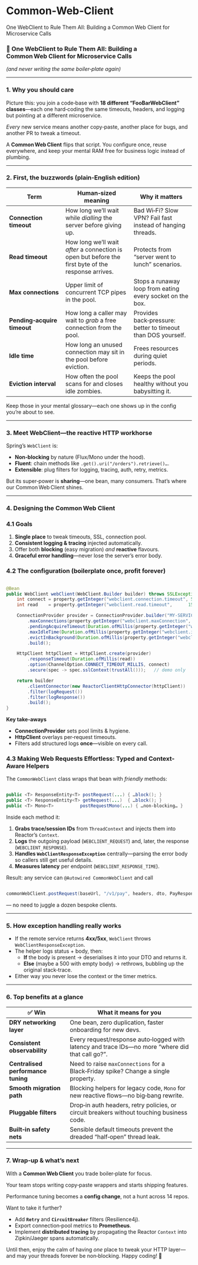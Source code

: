 # Common-Web-Client
One WebClient to Rule Them All: Building a Common Web Client for Microservice Calls
### 🚀 One WebClient to Rule Them All: Building a **Common Web Client** for Microservice Calls

*(and never writing the same boiler‑plate again)*

---

### 1. Why you should care

Picture this: you join a code‑base with **18 different “FooBarWebClient” classes**—each one hard‑coding the same timeouts, headers, and logging but pointing at a different microservice.

*Every* new service means another copy‑paste, another place for bugs, and another PR to tweak a timeout.

A **Common Web Client** flips that script. You configure once, reuse everywhere, and keep your mental RAM free for business logic instead of plumbing.

---

### 2. First, the buzzwords (plain‑English edition)

| Term | Human‑sized meaning | Why it matters |
| --- | --- | --- |
| **Connection timeout** | How long we’ll wait while *dialling* the server before giving up. | Bad Wi‑Fi? Slow VPN? Fail fast instead of hanging threads. |
| **Read timeout** | How long we’ll wait *after* a connection is open but before the first byte of the response arrives. | Protects from “server went to lunch” scenarios. |
| **Max connections** | Upper limit of concurrent TCP pipes in the pool. | Stops a runaway loop from eating every socket on the box. |
| **Pending‑acquire timeout** | How long a caller may wait to *grab* a free connection from the pool. | Provides back‑pressure: better to timeout than DOS yourself. |
| **Idle time** | How long an unused connection may sit in the pool before eviction. | Frees resources during quiet periods. |
| **Eviction interval** | How often the pool scans for and closes idle zombies. | Keeps the pool healthy without you babysitting it. |

Keep those in your mental glossary—each one shows up in the config you’re about to see.

---

### 3. Meet **WebClient**—the reactive HTTP workhorse

Spring’s `WebClient` is:

- **Non‑blocking** by nature (Flux/Mono under the hood).
- **Fluent**: chain methods like `.get().uri("/orders").retrieve()…`.
- **Extensible**: plug filters for logging, tracing, auth, retry, metrics.

But its super‑power is **sharing**—one bean, many consumers. That’s where our Common Web Client shines.

---

### 4. Designing the Common Web Client

### 4.1 Goals

1. **Single place** to tweak timeouts, SSL, connection pool.
2. **Consistent logging & tracing** injected automatically.
3. Offer both **blocking** (easy migration) *and* **reactive** flavours.
4. **Graceful error handling**—never lose the server’s error body.

### 4.2 The configuration (boilerplate once, profit forever)

```java

@Bean
public WebClient webClient(WebClient.Builder builder) throws SSLException {
    int connect = property.getInteger("webclient.connection.timeout", 5000);
    int read    = property.getInteger("webclient.read.timeout",      15000);

    ConnectionProvider provider = ConnectionProvider.builder("MY-SERVICE")
        .maxConnections(property.getInteger("webclient.maxConnection", 100))
        .pendingAcquireTimeout(Duration.ofMillis(property.getInteger("webclient.pendingAcquireTimeout", 16000)))
        .maxIdleTime(Duration.ofMillis(property.getInteger("webclient.idle.timeout", 150000)))
        .evictInBackground(Duration.ofMillis(property.getInteger("webclient.eviction.interval", 30000)))
        .build();

    HttpClient httpClient = HttpClient.create(provider)
        .responseTimeout(Duration.ofMillis(read))
        .option(ChannelOption.CONNECT_TIMEOUT_MILLIS, connect)
        .secure(spec -> spec.sslContext(trustAll()));   // demo only

    return builder
        .clientConnector(new ReactorClientHttpConnector(httpClient))
        .filter(logRequest())
        .filter(logResponse())
        .build();
}

```

**Key take‑aways**

- **ConnectionProvider** sets pool limits & hygiene.
- **HttpClient** overlays per‑request timeouts.
- Filters add structured logs **once**—visible on every call.

### 4.3 Making Web Requests Effortless: Typed and Context-Aware Helpers

The `CommonWebClient` class wraps that bean with *friendly* methods:

```java

public <T> ResponseEntity<T> postRequest(...) { …block(); }
public <T> ResponseEntity<T> getRequest(...)  { …block(); }
public <T> Mono<T>          postRequestMono(...) { …non‑blocking… }
```

Inside each method it:

1. **Grabs trace/session IDs** from `ThreadContext` and injects them into Reactor’s `Context`.
2. **Logs** the outgoing payload (`WEBCLIENT_REQUEST`) and, later, the response (`WEBCLIENT_RESPONSE`).
3. **Handles `WebClientResponseException`** centrally—parsing the error body so callers still get useful details.
4. **Measures latency** per endpoint (`WEBCLIENT_RESPONSE_TIME`).

Result: any service can `@Autowired CommonWebClient` and call

```java

commonWebClient.postRequest(baseUrl, "/v1/pay", headers, dto, PayResponse.class);
```

— no need to juggle a dozen bespoke clients.

---

### 5. How exception handling really works

- If the remote service returns **4xx/5xx**, `WebClient` throws `WebClientResponseException`.
- The helper logs status + body, then:
    - **If** the body is present → deserialises it into your DTO and returns it.
    - **Else** (maybe a 500 with empty body) → rethrows, bubbling up the original stack‑trace.
- Either way you never lose the context or the timer metrics.

---

### 6. Top benefits at a glance

| ✅ Win | What it means for you |
| --- | --- |
| **DRY networking layer** | One bean, zero duplication, faster onboarding for new devs. |
| **Consistent observability** | Every request/response auto‑logged with latency and trace IDs—no more “where did that call go?”. |
| **Centralised performance tuning** | Need to raise `maxConnections` for a Black‑Friday spike? Change a single property. |
| **Smooth migration path** | Blocking helpers for legacy code, `Mono` for new reactive flows—no big‑bang rewrite. |
| **Pluggable filters** | Drop‑in auth headers, retry policies, or circuit breakers without touching business code. |
| **Built‑in safety nets** | Sensible default timeouts prevent the dreaded “half‑open” thread leak. |

---

### 7. Wrap‑up & what’s next

With a **Common Web Client** you trade boiler‑plate for focus.

Your team stops writing copy‑paste wrappers and starts shipping features.

Performance tuning becomes a **config change**, not a hunt across 14 repos.

Want to take it further?

- Add **`Retry`** and **`CircuitBreaker`** filters (Resilience4j).
- Export connection‑pool metrics to **Prometheus**.
- Implement **distributed tracing** by propagating the Reactor `Context` into Zipkin/Jaeger spans automatically.

Until then, enjoy the calm of having *one* place to tweak your HTTP layer—and may your threads forever be non‑blocking. Happy coding! 🎉
